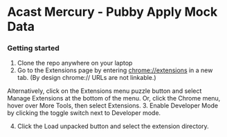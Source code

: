 # Acast Mercury - Pubby Apply Mock Data

### Getting started
1. Clone the repo anywhere on your laptop
2. Go to the Extensions page by entering [chrome://extensions](chrome://extensions) in a new tab. (By design chrome:// URLs are not linkable.)

Alternatively, click on the Extensions menu puzzle button and select Manage Extensions at the bottom of the menu.
Or, click the Chrome menu, hover over More Tools, then select Extensions.
3. Enable Developer Mode by clicking the toggle switch next to Developer mode.

4. Click the Load unpacked button and select the extension directory.

